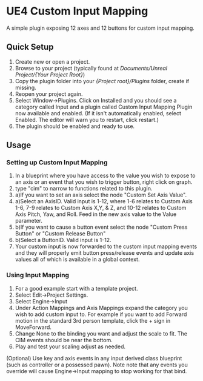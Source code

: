 UE4 Custom Input Mapping
=======

A simple plugin exposing 12 axes and 12 buttons for custom input mapping.

## Quick Setup ##
1. Create new or open a project. 
2. Browse to your project (typically found at *Documents/Unreal Project/{Your Project Root}*)
3. Copy the plugin folder into your *{Project root}/Plugins* folder, create if missing.
5. Reopen your project again.
6. Select Window->Plugins. Click on Installed and you should see a category called Input and a plugin called Custom Input Mapping Plugin now available and enabled. (If it isn't automatically enabled, select Enabled. The editor will warn you to restart, click restart.)
7. The plugin should be enabled and ready to use. 

## Usage ##

### Setting up Custom Input Mapping

1. In a blueprint where you have access to the value you wish to expose to an axis or an event that you wish to trigger button, right click on graph.
2. type "cim" to narrow to functions related to this plugin.
3. a)If you want to set an axis select the node "Custom Set Axis Value".
4. a)Select an AxisID. Valid input is 1-12, where 1-6 relates to Custom Axis 1-6, 7-9 relates to Custom Axis X,Y, & Z, and 10-12 relates to Custom Axis Pitch, Yaw, and Roll. Feed in the new axis value to the Value parameter.
3. b)If you want to cause a button event select the node "Custom Press Button" or "Custom Release Button"
4. b)Select a ButtonID. Valid input is 1-12.
5. Your custom input is now forwarded to the custom input mapping events and they will properly emit button press/release events and update axis values all of which is available in a global context.


### Using Input Mapping ###

 1.	For a good example start with a template project.
 3.	Select Edit->Project Settings.
 4.	Select Engine->Input
 5.	Under Action Mappings and Axis Mappings expand the category you wish to add custom input to. For example if you want to add Forward motion in the standard 3rd person template, click the + sign in MoveForward.
 6.	Change None to the binding you want and adjust the scale to fit. The CIM events should be near the bottom.
 7.	Play and test your scaling adjust as needed.

(Optional) Use key and axis events in any input derived class blueprint (such as controller or a possessed pawn). Note note that any events you override will cause Engine->Input mapping to stop working for that bind.
